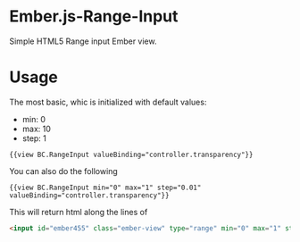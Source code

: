 Ember.js-Range-Input
====================

Simple HTML5 Range input Ember view.

Usage
=====

The most basic, whic is initialized with default values:
* min: 0
* max: 10
* step: 1

```
{{view BC.RangeInput valueBinding="controller.transparency"}}
```

You can also do the following
```
{{view BC.RangeInput min="0" max="1" step="0.01" valueBinding="controller.transparency"}}
```

This will return html along the lines of

```html
<input id="ember455" class="ember-view" type="range" min="0" max="1" step="0.01" value="1">
```
